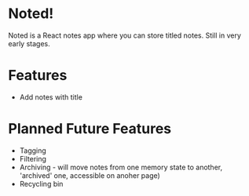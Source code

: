 # Noted!
Noted is a React notes app where you can store titled notes. Still in very early stages.
# Features
  - Add notes with title
# Planned Future Features
  - Tagging
  - Filtering
  - Archiving - will move notes from one memory state to another, 'archived' one, accessible on anoher page)
  - Recycling bin
